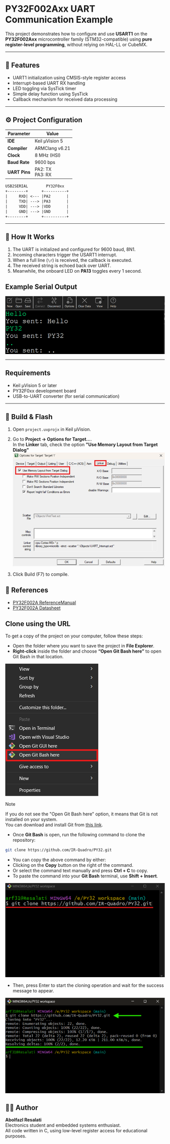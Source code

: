 # PY32F002Axx UART Communication Example

This project demonstrates how to configure and use **USART1** on the **PY32F002Axx** microcontroller family (STM32-compatible) using **pure register-level programming**, without relying on HAL-LL or CubeMX.

---

## 🔧 Features
- UART1 initialization using CMSIS-style register access  
- Interrupt-based UART RX handling  
- LED toggling via SysTick timer  
- Simple delay function using SysTick  
- Callback mechanism for received data processing

---

## ⚙️ Project Configuration

| Parameter      | Value             |
|----------------|-------------------|
| **IDE**        | Keil µVision 5    |
| **Compiler**   | ARMClang v6.21    |
| **Clock**      | 8 MHz (HSI)       |
| **Baud Rate**  | 9600 bps          |
| **UART Pins**  | PA2: TX<br>PA3: RX |


```
USB2SERIAL        PY32F0xx
+--------+      +----------+
|     RXD| <--- |PA2       |
|     TXD| ---> |PA3       |
|     VDD| ---> |VDD       |
|     GND| ---> |GND       |
+--------+      +----------+
```

---

## 🧩 How It Works
1. The UART is initialized and configured for 9600 baud, 8N1.  
2. Incoming characters trigger the USART1 interrupt.  
3. When a full line (`\r`) is received, the callback is executed.  
4. The received string is echoed back over UART.  
5. Meanwhile, the onboard LED on **PA13** toggles every 1 second.



##  Example Serial Output
![Termina](Images/Terminal.png)


---

##  Requirements
- Keil µVision 5 or later  
- PY32F0xx development board  
- USB-to-UART converter (for serial communication)

---

## 🔨 Build & Flash
1. Open `project.uvprojx` in Keil µVision.
2. Go to **Project → Options for Target…**.  
In the **Linker** tab, check the option **"Use Memory Layout from Target Dialog"**
![Help](Images/Keil-Option-Linker-MemoryLayout.png)

3. Click Build (F7) to compile.


## 📖 References
- [PY32F002A ReferenceManual](https://download.py32.org/ReferenceManual/en/PY32F002A%20Reference%20manual%20v1.0_EN.pdf)
- [PY32F002A Datasheet](https://www.puyasemi.com/download_path/%E6%95%B0%E6%8D%AE%E6%89%8B%E5%86%8C/MCU%20%E5%BE%AE%E5%A4%84%E7%90%86%E5%99%A8/PY32F002A_Datasheet_V0.2.pdf)


## Clone using the URL

To get a copy of the project on your computer, follow these steps:

- Open the folder where you want to save the project in **File Explorer**.  
- **Right-click** inside the folder and choose **“Open Git Bash here”** to open Git Bash in that location.

![Open Git Bash](Images/Open-Git-bash-here.png)

> [!NOTE] 
> If you do not see the "Open Git Bash here" option, it means that Git is not installed on your system.  
> You can download and install Git from [this link](https://git-scm.com/downloads).  

-  Once **Git Bash** is open, run the following command to clone the repository:

```bash
git clone https://github.com/IR-Quadro/PY32.git
```
- You can copy the above command by either:
- Clicking on the **Copy** button on the right of the command.
- Or select the command text manually and press **Ctrl + C** to copy.
- To paste the command into your **Git Bash** terminal, use **Shift + Insert**.

![Clone the Repository](Images/Clone-URL.png)

- Then, press Enter to start the cloning operation and wait for the success message to appear.

![Open the Library File](Images/Clone.png)

## 🧑‍💻 Author
**Abolfazl Resalati**  
Electronics student and embedded systems enthusiast.  
All code written in C, using low-level register access for educational purposes.
